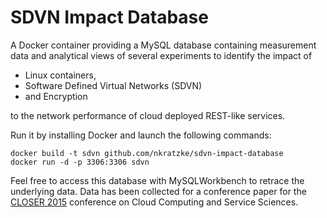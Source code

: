 SDVN Impact Database
====================

A Docker container providing a MySQL database containing measurement data and analytical views of several experiments to identify the impact of

- Linux containers,
- Software Defined Virtual Networks (SDVN)
- and Encryption

to the network performance of cloud deployed REST-like services. 

Run it by installing Docker and launch the following commands:

```
docker build -t sdvn github.com/nkratzke/sdvn-impact-database
docker run -d -p 3306:3306 sdvn
```

Feel free to access this database with MySQLWorkbench to retrace the underlying data. Data has been collected for a conference paper for the [CLOSER 2015](http://closer.scitevents.org/Home.aspx) conference on Cloud Computing and Service Sciences.
